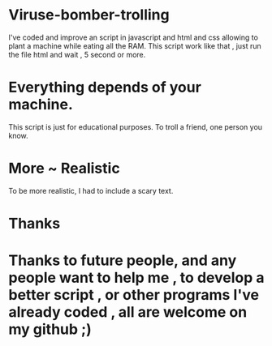 # Viruse-bomber-trolling

I've coded and improve an script in javascript  and html and css allowing to plant a machine while eating all the RAM. 
This script work like that , just run the file html and wait , 5 second or more.

# Everything depends of your machine. 

This script is just for educational purposes. To troll a friend, one person you know.

 
 
 
 # More ~ Realistic

To be more realistic, I had to include a scary text.


# Thanks

# Thanks to future people, and any people want to help me , to develop a better script , or other programs I've already coded , all are welcome on my github ;)
